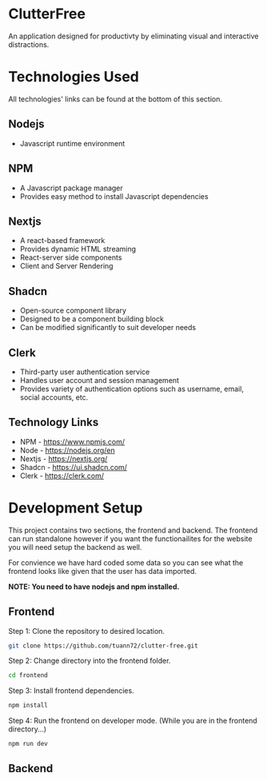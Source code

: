 # ClutterFree
An application designed for productivty by eliminating visual and interactive distractions.

# Technologies Used
All technologies' links can be found at the bottom of this section.

## Nodejs
- Javascript runtime environment

## NPM
- A Javascript package manager
- Provides easy method to install Javascript dependencies

## Nextjs
- A react-based framework
- Provides dynamic HTML streaming
- React-server side components
- Client and Server Rendering

## Shadcn
- Open-source component library
- Designed to be a component building block
- Can be modified significantly to suit developer needs

## Clerk
- Third-party user authentication service
- Handles user account and session management
- Provides variety of authentication options such as username, email, social accounts, etc.

## Technology Links
- NPM - https://www.npmjs.com/
- Node - https://nodejs.org/en
- Nextjs - https://nextjs.org/
- Shadcn - https://ui.shadcn.com/
- Clerk - https://clerk.com/

# Development Setup

This project contains two sections, the frontend and backend. The frontend can run standalone however if you want the functionailites for the website you will need setup the backend as well.

For convience we have hard coded some data so you can see what the frontend looks like given that the user has data imported.

**NOTE: You need to have nodejs and npm installed.**

## Frontend
Step 1: Clone the repository to desired location.

```bash
git clone https://github.com/tuann72/clutter-free.git
```

Step 2: Change directory into the frontend folder.
```bash
cd frontend
```

Step 3: Install frontend dependencies.
```bash
npm install
```

Step 4: Run the frontend on developer mode. (While you are in the frontend directory...)
```bash
npm run dev
```

## Backend
